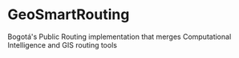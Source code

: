 GeoSmartRouting
===============

Bogotá's Public Routing implementation that merges Computational Intelligence and GIS routing tools
